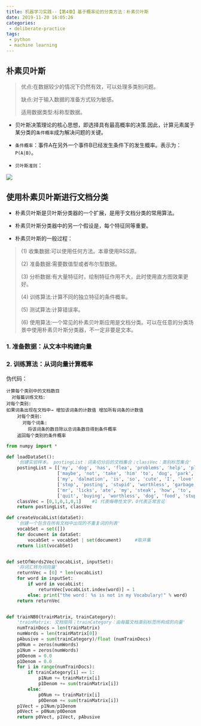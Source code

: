 ```yaml
---
title: 机器学习实践--【第4章】基于概率论的分类方法：朴素贝叶斯
date: 2019-11-20 16:05:26
categories:
 - deliberate-practice
tags:
 - python
 - machine learning
---
```

## 朴素贝叶斯

>优点:在数据较少的情况下仍然有效，可以处理多类别问题。 
>
>缺点:对于输入数据的准备方式较为敏感。 
>
>适用数据类型:标称型数据。

- 贝叶斯决策理论的核心思想，即选择具有最高概率的决策.因此，计算元素属于某分类的`条件概率`成为解决问题的关键。

- `条件概率`：事件A在另外一个事件B已经发生条件下的发生概率。表示为：`P(A|B)`。

- `贝叶斯准则`：

![](https://wikimedia.org/api/rest_v1/media/math/render/svg/87c061fe1c7430a5201eef3fa50f9d00eac78810)

## 使用朴素贝叶斯进行文档分类
- 朴素贝叶斯是贝叶斯分类器的一个扩展，是用于文档分类的常用算法。
- 朴素贝叶斯分类器中的另一个假设是，每个特征同等重要。

- 朴素贝叶斯的一般过程：
>(1) 收集数据:可以使用任何方法。本章使用RSS源。
>
>(2) 准备数据:需要数值型或者布尔型数据。
>
>(3) 分析数据:有大量特征时，绘制特征作用不大，此时使用直方图效果更好。
>
>(4) 训练算法:计算不同的独立特征的条件概率。
>
>(5) 测试算法:计算错误率。
>
>(6) 使用算法:一个常见的朴素贝叶斯应用是文档分类。可以在任意的分类场景中使用朴素贝叶斯分类器，不一定非要是文本。

### 1. 准备数据：从文本中构建向量
### 2. 训练算法：从词向量计算概率
伪代码：
```
计算每个类别中的文档数目
  对每篇训练文档:
对每个类别:
如果词条出现在文档中→ 增加该词条的计数值 增加所有词条的计数值
    对每个类别:
      对每个词条:
        将该词条的数目除以总词条数目得到条件概率
    返回每个类别的条件概率
```

```python
from numpy import *

def loadDataSet():
    '创建实验样本。 postingList：词条切分后的文档集合；classVec：类别标签集合'
    postingList = [['my', 'dog', 'has', 'flea', 'problems', 'help', 'please'],
                   ['maybe', 'not', 'take', 'him' 'to', 'dog', 'park', 'stupid'],
                   ['my', 'dalmation', 'is', 'so', 'cute', 'I', 'love', 'him'],
                   ['stop', 'posting', 'stupid', 'worthless', 'garbage'],
                   ['mr', 'licks', 'ate', 'my', 'steak', 'how', 'to', 'stop', 'him'],
                   ['quit', 'buying', 'worthless', 'dog', 'food', 'stupid']]
    classVec = [0,1,0,1,0,1]    #1 代表侮辱性文字，0代表正常言论
    return postingList, classVec

def createVocabList(dataSet):
    '创建一个包含在所有文档中出现的不重复词的列表'
    vocabSet = set([])
    for document in dataSet:
        vocabSet = vocabSet | set(document)     #取并集
    return list(vocabSet)


def setOfWords2Vec(vocabList, inputSet):
    '将词汇转为词向量'
    returnVec = [0] * len(vocabList)
    for word in inputSet:
        if word in vocabList:
            returnVec[vocabList.index(word)] = 1
        else: print("the word： %s is not in my Vocabulary!" % word)
    return returnVec


def trainNB0(trainMatrix, trainCategory):
    'trainMatrix: 文档矩阵；trainCategory：由每篇文档类别标签所构成的向量'
    numTrainDocs = len(trainMatrix)
    numWords = len(trainMatrix[0])
    pAbusive = sum(trainCategory)/float (numTrainDocs)
    p0Num = zeros(numWords)
    p1Num = zeros(numWords)
    p0Denom = 0.0
    p1Denom = 0.0
    for i in range(numTrainDocs):
        if trainCategory[i] == 1:
            p1Num += trainMatrix[i]
            p1Denom += sum(trainMatrix[i])
        else:
            p0Num += trainMatrix[i]
            p0Denom += sum(trainMatrix[i])
    p1Vect = p1Num/p1Denom
    p0Vect = p0Num/p0Denom
    return p0Vect, p1Vect, pAbusive

```